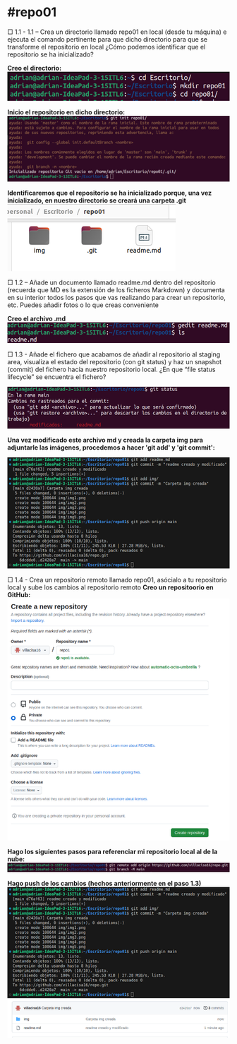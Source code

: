 <h1>#repo01</h1>
□ 1.1 - 1.1 – Crea un directorio llamado repo01 en local (desde tu máquina) e ejecuta el comando
pertinente para que dicho directorio para que se transforme el repositorio en local ¿Cómo podemos
identificar que el repositorio se ha inicializado?

**Creo el directorio:**
![❌ERROR❌](./img/img1.png)

**Inicio el repositorio en dicho directorio:**
![❌ERROR❌](./img/img2.png)

**Identificaremos que el repositorio se ha inicializado porque, una vez inicializado, en nuestro directorio se creará una carpeta .git**
![❌ERROR❌](./img/carpetaGIT.png)


□ 1.2 – Añade un documento llamado readme.md dentro del repositorio (recuerda que MD es la
extensión de los ficheros Markdown) y documenta en su interior todos los pasos que vas realizando para
crear un repositorio, etc. Puedes añadir fotos o lo que creas conveniente

**Creo el archivo .md**
![❌ERROR❌](./img/img3.png)

□ 1.3 - Añade el fichero que acabamos de añadir al repositorio al staging area, visualiza el estado del
repositorio (con git status) y haz un snapshot (commit) del fichero hacía nuestro repositorio local. ¿En
que “file status lifecycle” se encuentra el fichero?

![❌ERROR❌](./img/gitstatus.png)

**Una vez modificado este archivo md y creada la carpeta img para adjuntarle las imágenes, procedemos a hacer 'git add' y 'git  commit':**

![❌ERROR❌](./img/img6.png)

□ 1.4 - Crea un repositorio remoto llamado repo01, asócialo a tu repositorio local y
sube los cambios al repositorio remoto
**Creo un repositoorio en GitHub:**
![❌ERROR❌](./img/img4.png)

**Hago los siguientes pasos para referenciar mi repositorio local al de la nube:**
![❌ERROR❌](./img/img5.png)

**Hago push de los cambios (hechos anteriormente en el paso 1.3)**
![❌ERROR❌](./img/img6.png)
![❌ERROR❌](./img/img7.png)